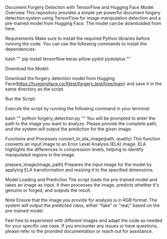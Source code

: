 Document Forgery Detection with TensorFlow and Hugging Face Model
Overview
This repository provides a simple yet powerful document forgery detection system using TensorFlow for image manipulation detection and a pre-trained model from Hugging Face. The model can be downloaded from here.

Requirements
Make sure to install the required Python libraries before running the code. You can use the following commands to install the dependencies:

bash
""
pip install tensorflow keras pillow pydot pydotplus
""

Download the Model:

Download the forgery detection model from Hugging Face(https://huggingface.co/Xtest/forgery_test/tree/main)  and save it in the same directory as the script.

Run the Script:

Execute the script by running the following command in your terminal:

bash
""
python forgery_detection.py
""
You will be prompted to enter the path to the image you want to analyze. Please provide the complete path, and the system will output the prediction for the given image.

Functions and Processes
convert_to_ela_image(path, quality)
This function converts an input image to an Error Level Analysis (ELA) image. ELA highlights the differences in compression levels, helping to identify manipulated regions in the image.

prepare_image(image_path)
Prepares the input image for the model by applying ELA transformation and resizing it to the specified dimensions.

Model Loading and Prediction
The script loads the pre-trained model and takes an image as input. It then processes the image, predicts whether it's genuine or forged, and outputs the result.

Note
Ensure that the image you provide for analysis is in RGB format. The system will output the predicted class, either "fake" or "real," based on the pre-trained model.

Feel free to experiment with different images and adapt the code as needed for your specific use case. If you encounter any issues or have questions, please refer to the provided documentation or reach out for assistance.
